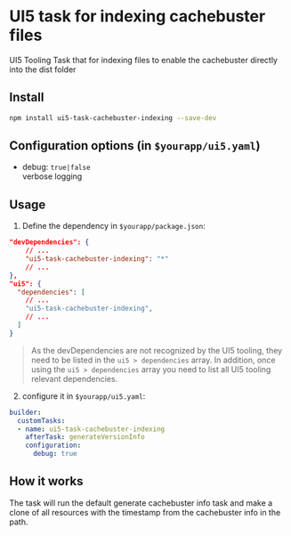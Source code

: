# UI5 task for indexing cachebuster files
 UI5 Tooling Task that for indexing files to enable the cachebuster directly into the dist folder

## Install

```bash
npm install ui5-task-cachebuster-indexing --save-dev
```

## Configuration options (in `$yourapp/ui5.yaml`)

- debug: `true|false`  
  verbose logging

## Usage

1. Define the dependency in `$yourapp/package.json`:

```json
"devDependencies": {
    // ...
    "ui5-task-cachebuster-indexing": "*"
    // ...
},
"ui5": {
  "dependencies": [
    // ...
    "ui5-task-cachebuster-indexing",
    // ...
  ]
}
```

> As the devDependencies are not recognized by the UI5 tooling, they need to be listed in the `ui5 > dependencies` array. In addition, once using the `ui5 > dependencies` array you need to list all UI5 tooling relevant dependencies.

2. configure it in `$yourapp/ui5.yaml`:

```yaml
builder:
  customTasks:
  - name: ui5-task-cachebuster-indexing
    afterTask: generateVersionInfo
    configuration:
      debug: true
```

## How it works

The task will run the default generate cachebuster info task and make a clone of all resources with the timestamp from the cachebuster info in the path.